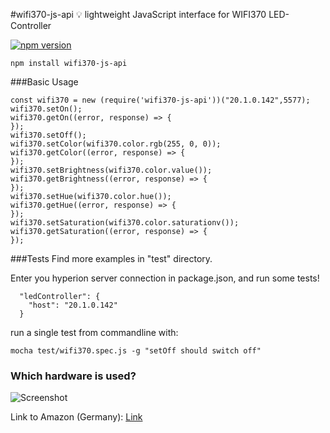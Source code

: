 #wifi370-js-api
:bulb: lightweight JavaScript interface for WIFI370 LED-Controller

[![npm version](https://badge.fury.io/js/wifi370-js-api.svg)](https://badge.fury.io/js/wifi370-js-api)

```
npm install wifi370-js-api
```
###Basic Usage
```
const wifi370 = new (require('wifi370-js-api'))("20.1.0.142",5577);
wifi370.setOn();
wifi370.getOn((error, response) => {
});
wifi370.setOff();
wifi370.setColor(wifi370.color.rgb(255, 0, 0));
wifi370.getColor((error, response) => {
});
wifi370.setBrightness(wifi370.color.value());
wifi370.getBrightness((error, response) => {
});
wifi370.setHue(wifi370.color.hue());
wifi370.getHue((error, response) => {
});
wifi370.setSaturation(wifi370.color.saturationv());
wifi370.getSaturation((error, response) => {
});
```
###Tests
Find more examples in "test" directory.

Enter you hyperion server connection in package.json, and run some tests!
```
  "ledController": {
    "host": "20.1.0.142"
  }
```

run a single test from commandline with:
```
mocha test/wifi370.spec.js -g "setOff should switch off"
```

### Which hardware is used?

![Screenshot](https://dl.dropboxusercontent.com/u/13344648/dev/wifi370img.PNG)

Link to Amazon (Germany): [Link](https://www.amazon.de/dp/B00Q6FKPZI/ref=cm_sw_r_tw_dp_x_HavByb4T01Q88)